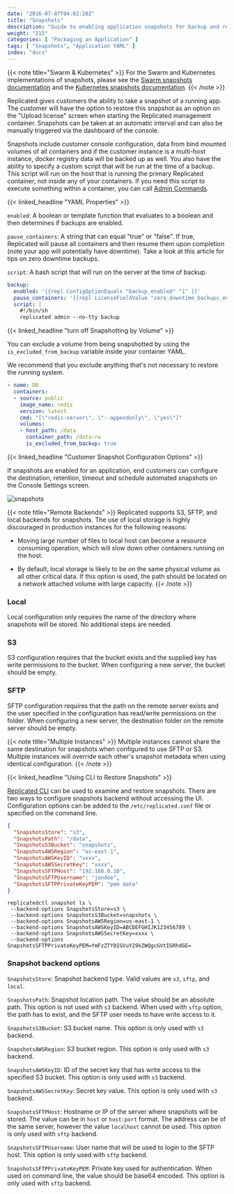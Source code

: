 ```yaml
---
date: "2016-07-07T04:02:20Z"
title: "Snapshots"
description: "Guide to enabling application snapshots for backup and restore functionality."
weight: "215"
categories: [ "Packaging an Application" ]
tags: [ "Snapshots", "Application YAML" ]
index: "docs"
---
```


{{< note title="Swarm & Kubernetes" >}}
For the Swarm and Kubernetes implementations of snapshots, please see the [Swarm snapshots documentation](/docs/packaging-an-application/swarm-snapshots/) and the [Kubernetes snapshots documentation](/docs/packaging-an-application/kubernetes-snapshots/).
{{< /note >}}

Replicated gives customers the ability to take a snapshot of a running app. The customer will have the option to restore this snapshot as an option on the "Upload license" screen when starting the Replicated management container. Snapshots can be taken at an automatic interval and can also be manually triggered via the dashboard of the console.

Snapshots include customer console configuration, data from bind mounted volumes of all containers and if the customer instance is a multi-host instance, docker registry data will be backed up as well. You also have the ability to specify a custom script that will be run at the time of a backup. This script will run on the host that is running the primary Replicated container, not inside any of your containers. If you need this script to execute something within a container, you can call [Admin Commands](/docs/packaging-an-application/admin-commands/).

{{< linked_headline "YAML Properties" >}}

`enabled`: A boolean or template function that evaluates to a boolean and then determines if backups are enabled.

`pause_containers`: A string that can equal "true" or "false". If true, Replicated will pause all containers and then resume them upon completion (note your app will potentially have downtime). Take a look at this article for tips on zero downtime backups.

`script`: A bash script that will run on the server at the time of backup.

```yaml
backup:
  enabled: '{{repl ConfigOptionEquals "backup_enabled" "1" }}'
  pause_containers: '{{repl LicenseFieldValue "zero_downtime_backups_enabled" }}'
  script: |
    #!/bin/sh
    replicated admin --no-tty backup
```

{{< linked_headline "turn off Snapshotting by Volume" >}}

You can exclude a volume from being snapshotted by using the `is_excluded_from_backup` variable inside your container YAML.

We recommend that you exclude anything that's not necessary to restore the running system.

```yaml
- name: DB
  containers:
  - source: public
    image_name: redis
    version: latest
    cmd: "[\"redis-server\", \"--appendonly\", \"yes\"]"
    volumes:
    - host_path: /data
      container_path: /data:rw
      is_excluded_from_backup: true
```

{{< linked_headline "Customer Snapshot Configuration Options" >}}

If snapshots are enabled for an application, end customers can configure the destination, retention, timeout and schedule automated snapshots on the Console Settings screen.

![snapshots](/images/post-screens/snapshot-config.png)

{{< note title="Remote Backends" >}}
Replicated supports S3, SFTP, and local backends for snapshots.  The use of local storage is highly discouraged in production instances for the following reasons:

  * Moving large number of files to local host can become a resource consuming operation, which will slow down other containers running on the host.

  * By default, local storage is likely to be on the same physical volume as all other critical data.  If this option is used, the path should be located on a network attached volume with large capacity.
{{< /note >}}

### Local

Local configuration only requires the name of the directory where snapshots will be stored.  No additional steps are needed.

### S3

S3 configuration requires that the bucket exists and the supplied key has write permissions to the bucket.  When configuring a new server, the bucket should be empty.

### SFTP

SFTP configuration requires that the path on the remote server exists and the user specified in the configuration has read/write permissions on the folder.  When configuring a new server, the destination folder on the remote server should be empty.

{{< note title="Multiple Instances" >}}
Multiple instances cannot share the same destination for snapshots when configured to use SFTP or S3.  Multiple instances will override each other's snapshot metadata when using identical configuration.
{{< /note >}}

{{< linked_headline "Using CLI to Restore Snapshots" >}}

[Replicated CLI](/api/replicatedctl/replicatedctl_snapshot/) can be used to examine and restore snapshots.  There are two ways to configure snapshots backend without accessing the UI.  Configuration options can be added to the `/etc/replicated.conf` file or specified on the command line.

```json
{
  "SnapshotsStore": "s3",
  "SnapshotsPath": "/data",
  "SnapshotsS3Bucket": "snapshots",
  "SnapshotsAWSRegion": "us-east-1",
  "SnapshotsAWSKeyID": "xxxx",
  "SnapshotsAWSSecretKey": "xxxx",
  "SnapshotsSFTPHost": "192.168.0.10",
  "SnapshotsSFTPUsername": "jondoe",
  "SnapshotsSFTPPrivateKeyPEM": "pem data"
}
```

```shell
replicatedctl snapshot ls \
 --backend-options SnapshotsStore=s3 \
 --backend-options SnapshotsS3Bucket=snapshots \
 --backend-options SnapshotsAWSRegion=us-east-1 \
 --backend-options SnapshotsAWSKeyID=ABCDEFGHIJK123456789 \
 --backend-options SnapshotsAWSSecretKey=xxxx \
 --backend-options SnapshotsSFTPPrivateKeyPEM=YmFzZTY0IGVuY29kZWQgcGVtIGRhdGE=
```

### Snapshot backend options

`SnapshotsStore`: Snapshot backend type.  Valid values are `s3`, `sftp`, and `local`.

`SnapshotsPath`: Snapshot location path.  The value should be an absolute path.  This option is not used with `s3` backend.  When used with `sftp` option, the path has to exist, and the SFTP user needs to have write access to it.

`SnapshotsS3Bucket`: S3 bucket name.  This option is only used with `s3` backend.

`SnapshotsAWSRegion`: S3 bucket region.  This option is only used with `s3` backend.

`SnapshotsAWSKeyID`: ID of the secret key that has write access to the specified S3 bucket.  This option is only used with `s3` backend.

`SnapshotsAWSSecretKey`: Secret key value.  This option is only used with `s3` backend.

`SnapshotsSFTPHost`: Hostname or IP of the server where snapshots will be stored.   The value can be in `host` or `host:port` format.   The address can be of the same server, however the value `localhost` cannot be used.  This option is only used with `sftp` backend.

`SnapshotsSFTPUsername`: User name that will be used to login to the SFTP host.  This option is only used with `sftp` backend.

`SnapshotsSFTPPrivateKeyPEM`: Private key used for authentication.  When used on command line, the value should be base64 encoded.  This option is only used with `sftp` backend.
